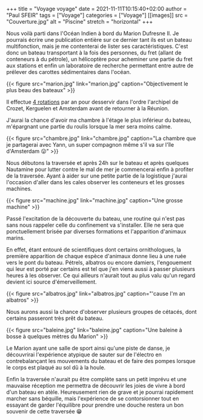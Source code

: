 +++
title = "Voyage voyage"
date = 2021-11-11T10:15:40+02:00
author = "Paul SFEIR"
tags = ["Voyage"]
categories = ["Voyage"]
[[images]]
  src = "Couverture.jpg"
  alt = "Piscine"
  stretch = "horizontal"
+++



Nous voilà parti dans l'Océan Indien à bord du Marion Dufresne II. Je pourrais écrire une publication entière sur ce dernier tant ils est un bateau multifonction, mais je me contenterai de lister ses caractéristiques. C'est donc un bateau transportant à la fois des personnes, du fret (allant de conteneurs à du pétrole), un hélicoptère pour acheminer une partie du fret aux stations et enfin un laboratoire de recherche permettant entre autre de prélever des carottes sédimentaires dans l'océan.

{{< figure src="marion.jpg" link="marion.jpg" caption="Objectivement le plus beau des bateaux" >}}

Il effectue <a href="/blog/organisation_annee">4 rotations</a> par an pour desservir dans l'ordre l'archipel de Crozet, Kerguelen et Amsterdam avant de retourner à la Réunion.

J'aurai la chance d'avoir ma chambre à l'étage le plus inférieur du bateau, m'épargnant une partie du roulis lorsque la mer sera moins calme.

{{< figure src="chambre.jpg" link="chambre.jpg" caption="La chambre que je partagerai avec Yann, un super compagnon même s'il va sur l'île d'Amsterdam 😛" >}}

Nous débutons la traversée et après 24h sur le bateau et après quelques Nautamine pour lutter contre le mal de mer je commencerai enfin à profiter de la traversée. Ayant à aider sur une petite partie de la logistique j'aurai l'occasion d'aller dans les cales observer les conteneurs et les grosses machines.

{{< figure src="machine.jpg" link="machine.jpg" caption="Une grosse machine" >}}

Passé l'excitation de la découverte du bateau, une routine qui n'est pas sans nous rappeler celle du confinement va s'installer. Elle ne sera que ponctuellement brisée par diverses formations et l'apparition d'animaux marins.

En effet, étant entouré de scientifiques dont certains ornithologues, la première apparition de chaque espèce d'animaux donne lieu à une ruée vers le pont du bateau. Pétrels, albatros ou encore damiers, l'engouement qui leur est porté par certains est tel que j'en viens aussi à passer plusieurs heures à les observer. Ce qui ailleurs n'aurait tout au plus valu qu'un regard devient ici source d'émerveillement.

{{< figure src="albatros.jpg" link="albatros.jpg" caption="'cause I'm an albatros" >}}

Nous aurons aussi la chance d'observer plusieurs groupes de cétacés, dont certains passeront très prêt du bateau.


{{< figure src="baleine.jpg" link="baleine.jpg" caption="Une baleine à bosse à quelques mètres du Marion" >}}


Le Marion ayant une salle de sport ainsi qu'une piste de danse, je découvrirai l'expérience atypique de sauter sur de l'électro en contrebalançant les mouvements du bateau et de faire des pompes lorsque le corps est plaqué au sol dû à la houle.

Enfin la traversée n'aurait pu être complète sans un petit imprévu et une mauvaise réception me permettra de découvrir les joies de vivre à bord d'un bateau en atèle. Heureusement rien de grave et je pourrai rapidement marcher sans béquille, mais l'expérience de se contorsionner tout en essayant de garder l'équilibre pour prendre une douche restera un bon souvenir de cette traversée 😁

